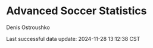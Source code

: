 # Advanced Soccer Statistics
Denis Ostroushko

<!-- gfm -->

Last successful data update: 2024-11-28 13:12:38 CST
